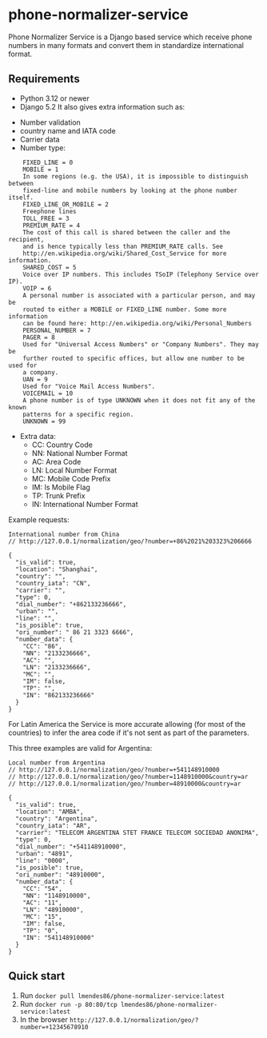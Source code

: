 phone-normalizer-service
========================

Phone Normalizer Service is a Django based service which receive phone numbers in many formats
and convert them in standardize international format.

Requirements
------------
- Python 3.12 or newer
- Django 5.2
It also gives extra information such as:
* Number validation
* country name and IATA code
* Carrier data
* Number type:
```
    FIXED_LINE = 0
    MOBILE = 1
    In some regions (e.g. the USA), it is impossible to distinguish between
    fixed-line and mobile numbers by looking at the phone number itself.
    FIXED_LINE_OR_MOBILE = 2
    Freephone lines
    TOLL_FREE = 3
    PREMIUM_RATE = 4
    The cost of this call is shared between the caller and the recipient,
    and is hence typically less than PREMIUM_RATE calls. See
    http://en.wikipedia.org/wiki/Shared_Cost_Service for more information.
    SHARED_COST = 5
    Voice over IP numbers. This includes TSoIP (Telephony Service over IP).
    VOIP = 6
    A personal number is associated with a particular person, and may be
    routed to either a MOBILE or FIXED_LINE number. Some more information
    can be found here: http://en.wikipedia.org/wiki/Personal_Numbers
    PERSONAL_NUMBER = 7
    PAGER = 8
    Used for "Universal Access Numbers" or "Company Numbers". They may be
    further routed to specific offices, but allow one number to be used for
    a company.
    UAN = 9
    Used for "Voice Mail Access Numbers".
    VOICEMAIL = 10
    A phone number is of type UNKNOWN when it does not fit any of the known
    patterns for a specific region.
    UNKNOWN = 99
```
* Extra data:
    * CC: Country Code
    * NN: National Number Format
    * AC: Area Code
    * LN: Local Number Format
    * MC: Mobile Code Prefix
    * IM: Is Mobile Flag
    * TP: Trunk Prefix
    * IN: International Number Format

Example requests:
```
International number from China
// http://127.0.0.1/normalization/geo/?number=+86%2021%203323%206666

{
  "is_valid": true,
  "location": "Shanghai",
  "country": "",
  "country_iata": "CN",
  "carrier": "",
  "type": 0,
  "dial_number": "+862133236666",
  "urban": "",
  "line": "",
  "is_posible": true,
  "ori_number": " 86 21 3323 6666",
  "number_data": {
    "CC": "86",
    "NN": "2133236666",
    "AC": "",
    "LN": "2133236666",
    "MC": "",
    "IM": false,
    "TP": "",
    "IN": "862133236666"
  }
}
```
For Latin America the Service is more accurate allowing (for most of the countries) to  infer the area code if it's not
sent as part of the parameters.

This three examples are valid for Argentina:
```
Local number from Argentina
// http://127.0.0.1/normalization/geo/?number=+541148910000
// http://127.0.0.1/normalization/geo/?number=1148910000&country=ar
// http://127.0.0.1/normalization/geo/?number=48910000&country=ar

{
  "is_valid": true,
  "location": "AMBA",
  "country": "Argentina",
  "country_iata": "AR",
  "carrier": "TELECOM ARGENTINA STET FRANCE TELECOM SOCIEDAD ANONIMA",
  "type": 0,
  "dial_number": "+541148910000",
  "urban": "4891",
  "line": "0000",
  "is_posible": true,
  "ori_number": "48910000",
  "number_data": {
    "CC": "54",
    "NN": "1148910000",
    "AC": "11",
    "LN": "48910000",
    "MC": "15",
    "IM": false,
    "TP": "0",
    "IN": "541148910000"
  }
}
```

Quick start
-----------

1. Run `docker pull lmendes86/phone-normalizer-service:latest`
2. Run `docker run -p 80:80/tcp lmendes86/phone-normalizer-service:latest`
3. In the browser `http://127.0.0.1/normalization/geo/?number=+12345678910`
